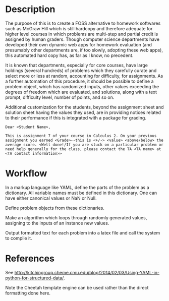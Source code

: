 # Description
The purpose of this is to create a FOSS alternative to homework softwares such as McGraw Hill which is still hardcopy and therefore adequate for higher level courses in which problems are multi-step and partial credit is assigned by human graders. Though computer science departments have developed their own dynamic web apps for homework evaluation (and presumably other departments are, if too slowly, adopting these web apps), this automated hard copy has, as far as I know, no precedent.

It is known that departments, especially for core courses, have large holdings (several hundreds) of problems which they carefully curate and select more or less at random, accounting for difficulty, for assignments. As a further automation of this procedure, it should be possible to define a problem object, which has randomized inputs, other values exceeding the degrees of freedom which are evaluated, and solutions, along with a text prompt, difficulty level, number of points, and so on.

Additional customization for the students, beyond the assignment sheet and solution sheet having the values they used, are in providing notices related to their performance if this is integrated with a package for grading.

    Dear <Student Name>,

    This is assignment 7 of your course in Calculus 2. On your previous assignment you earned <Grade>--this is <+/-> <value> <above/below> the average score. <Well done!/If you are stuck on a particular problem or need help generally for the class, please contact the TA <TA name> at <TA contact information>> 

# Workflow

In a markup language like YAML, define the parts of the problem as a dictionary. All variable names must be defined in this dictionary. One can have either canonical values or NaN or Null.

Define problem objects from these dictionaries.

Make an algorithm which loops through randomly generated values, assigning to the inputs of an instance new values.

Output formatted text for each problem into a latex file and call the system to compile it.

# References
See http://kitchingroup.cheme.cmu.edu/blog/2014/02/03/Using-YAML-in-python-for-structured-data/.

Note the Cheetah template engine can be used rather than the direct formatting done here.
